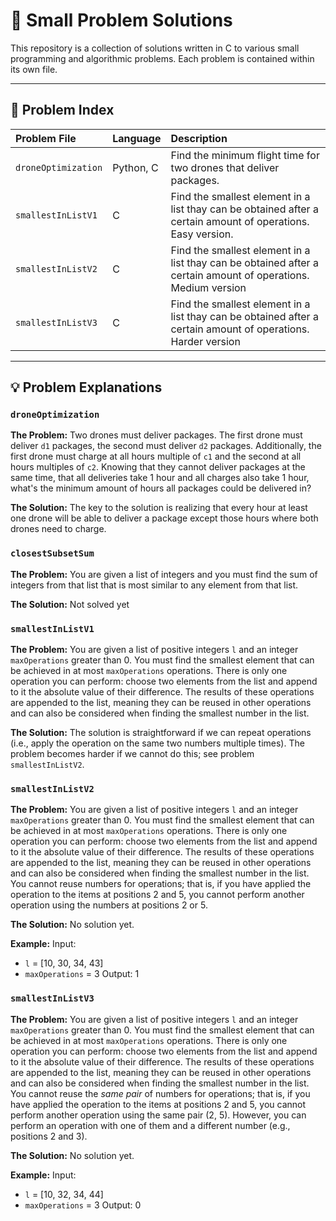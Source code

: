 # 🧩 Small Problem Solutions

This repository is a collection of solutions written in C to various small programming and algorithmic problems. Each problem is contained within its own file.

---

## 📝 Problem Index

| Problem File | Language | Description |
| :--- | :--- | :--- |
| `droneOptimization` | Python, C | Find the minimum flight time for two drones that deliver packages. |
| `smallestInListV1` | C | Find the smallest element in a list thay can be obtained after a certain amount of operations. Easy version. |
| `smallestInListV2` | C | Find the smallest element in a list thay can be obtained after a certain amount of operations. Medium version |
| `smallestInListV3` | C | Find the smallest element in a list thay can be obtained after a certain amount of operations. Harder version |

---

## 💡 Problem Explanations

### `droneOptimization`

**The Problem:** Two drones must deliver packages. The first drone must deliver `d1` packages, the second must deliver `d2` packages. Additionally, the first drone must charge at all hours multiple of `c1` and the second at all hours multiples of `c2`. Knowing that they cannot deliver packages at the same time, that all deliveries take 1 hour and all charges also take 1 hour, what's the minimum amount of hours all packages could be delivered in?

**The Solution:** The key to the solution is realizing that every hour at least one drone will be able to deliver a package except those hours where both drones need to charge.

### `closestSubsetSum`

**The Problem:** You are given a list of integers and you must find the sum of integers from that list that is most similar to any element from that list.

**The Solution:** Not solved yet


### `smallestInListV1`

**The Problem:** You are given a list of positive integers `l` and an integer `maxOperations` greater than 0. You must find the smallest element that can be achieved in at most `maxOperations` operations. There is only one operation you can perform: choose two elements from the list and append to it the absolute value of their difference. The results of these operations are appended to the list, meaning they can be reused in other operations and can also be considered when finding the smallest number in the list.

**The Solution:** The solution is straightforward if we can repeat operations (i.e., apply the operation on the same two numbers multiple times). The problem becomes harder if we cannot do this; see problem `smallestInListV2`.

### `smallestInListV2`

**The Problem:** You are given a list of positive integers `l` and an integer `maxOperations` greater than 0. You must find the smallest element that can be achieved in at most `maxOperations` operations. There is only one operation you can perform: choose two elements from the list and append to it the absolute value of their difference. The results of these operations are appended to the list, meaning they can be reused in other operations and can also be considered when finding the smallest number in the list. You cannot reuse numbers for operations; that is, if you have applied the operation to the items at positions 2 and 5, you cannot perform another operation using the numbers at positions 2 or 5.

**The Solution:** No solution yet.

**Example:**
Input:
- `l` = [10, 30, 34, 43]
- `maxOperations` = 3
Output: 1

### `smallestInListV3`

**The Problem:** You are given a list of positive integers `l` and an integer `maxOperations` greater than 0. You must find the smallest element that can be achieved in at most `maxOperations` operations. There is only one operation you can perform: choose two elements from the list and append to it the absolute value of their difference. The results of these operations are appended to the list, meaning they can be reused in other operations and can also be considered when finding the smallest number in the list. You cannot reuse the *same pair* of numbers for operations; that is, if you have applied the operation to the items at positions 2 and 5, you cannot perform another operation using the same pair (2, 5). However, you can perform an operation with one of them and a different number (e.g., positions 2 and 3).

**The Solution:** No solution yet.

**Example:**
Input:
- `l` = [10, 32, 34, 44]
- `maxOperations` = 3
Output: 0
